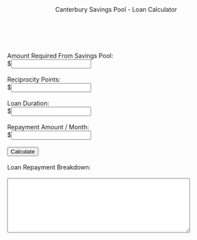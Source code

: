 <html lang="en">
<head>
  <meta charset="utf-8">

  <title>Canterbury Savings Pool - Loan Calculator</title>

  <link rel="stylesheet" type="text/css" href="stylesheet.css" media="screen" />
</head>

<body>
  <header>Canterbury Savings Pool - Loan Calculator</header>
  <br>
  <br>
  <section>
    <label>Amount Required From Savings Pool:</label><br>
    <label>$</label><input type="text" id = "savings" /> <br><br>
    <label>Reciprocity Points:</label><br>
    <label>$</label><input type="text" id = "points" /> <br><br>
    <label>Loan Duration:</label><br>
    <label>$</label><input type="text" id = "duration" /> <br><br>
    <label>Repayment Amount / Month:</label><br>
    <label>$</label><input type="text" id = "other" /> <br><br>
    <input type="button" value="Calculate" name="calculate" id = "calculate" /> <br><br>
    <label>Loan Repayment Breakdown:</label><br><br>
    <textarea name="text" rows="8" cols="50" wrap="soft" id="tax"></textarea>
</section>
<script src="script.js"></script>
</body>
</html>
